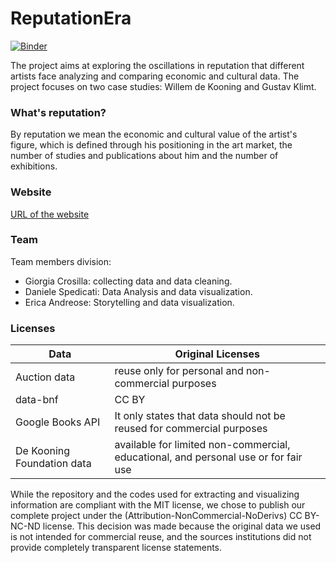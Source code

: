 # ReputationEra

[![Binder](https://mybinder.org/badge_logo.svg)](https://mybinder.org/v2/gh/giorgiacrosilla/reputationera/HEAD?labpath=..%2Ftobesent%2Freputation_era.ipynb)

The project aims at exploring the oscillations in reputation that different artists face analyzing and comparing economic and cultural data. The project focuses on two case studies: Willem de Kooning and Gustav Klimt.

### What's reputation?
By reputation we mean the economic and cultural value of the artist's figure, which is defined through his positioning in the art market, the number of studies and publications about him and the number of exhibitions. 

 ### Website
<a href="https://giorgiacrosilla.github.io/reputationera/"> URL of the website </a>

### Team

Team members division: 
- Giorgia Crosilla: collecting data and data cleaning.
- Daniele Spedicati: Data Analysis and data visualization.
- Erica Andreose: Storytelling and data visualization.

### Licenses 
| Data      | Original Licenses |
| ----------- | ----------- |
| Auction data     | reuse only for personal and non-commercial purposes |
| data-bnf   | CC BY         |
| Google Books API  | It only states that data should not be reused for commercial purposes     |
| De Kooning Foundation data   | available for limited non-commercial, educational, and personal use or for fair use         |


While the repository and the codes used for extracting and visualizing information are compliant with the MIT license, we chose to publish our complete project under the (Attribution-NonCommercial-NoDerivs) CC BY-NC-ND license. This decision was made because the original data we used is not intended for commercial reuse, and the sources institutions did not provide completely transparent license statements. 


